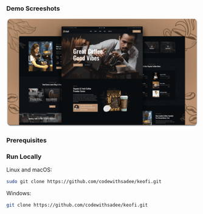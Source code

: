 


### Demo Screeshots

![Keofi Desktop Demo](./readme-images/desktop.png "Desktop Demo")

### Prerequisites


### Run Locally


Linux and macOS:

```bash
sudo git clone https://github.com/codewithsadee/keofi.git
```

Windows:

```bash
git clone https://github.com/codewithsadee/keofi.git
```


